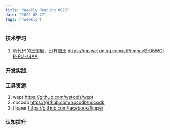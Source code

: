 ```yaml
---
title: "Weekly Reading 0072"
date: "2022-02-27"
tags: ["weekly"]
---
```


### 技术学习
1. 低代码的王国里，没有国王 https://mp.weixin.qq.com/s/PnmpcvS-06WC-R-PU-s4AA

### 开发实践


### 工具资源
1. wept https://github.com/wetools/wept
2. nocodb https://github.com/nocodb/nocodb
3. flipper https://github.com/facebook/flipper

### 认知提升
